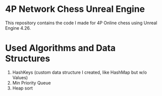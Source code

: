# 4P Network Chess Unreal Engine
This repository contains the code I made for 4P Online chess using Unreal Engine 4.26. 

# Used Algorithms and Data Structures
1. HashKeys (custom data structure I created, like HashMap but w/o Values)
2. Min Priority Queue
3. Heap sort
